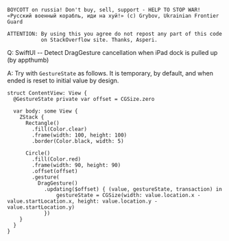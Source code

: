 ```
BOYCOTT on russia! Don't buy, sell, support - HELP TO STOP WAR!
«Русский военный корабль, иди на хуй!» (c) Grybov, Ukrainian Frontier Guard

ATTENTION: By using this you agree do not repost any part of this code
           on StackOverflow site. Thanks, Asperi.
```

Q: SwiftUI -- Detect DragGesture cancellation when iPad dock is pulled up (by appthumb)

A: Try with `GestureState` as follows. It is temporary, by default, and when ended is reset to initial value by design.

    struct ContentView: View {
      @GestureState private var offset = CGSize.zero
    
      var body: some View {
        ZStack {
          Rectangle()
            .fill(Color.clear)
            .frame(width: 100, height: 100)
            .border(Color.black, width: 5)
    
          Circle()
            .fill(Color.red)
            .frame(width: 90, height: 90)
            .offset(offset)
            .gesture(
              DragGesture()
                .updating($offset) { (value, gestureState, transaction) in
                    gestureState = CGSize(width: value.location.x - value.startLocation.x, height: value.location.y - value.startLocation.y)
                })
        }
      }
    }

